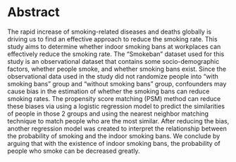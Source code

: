 # Abstract
The rapid increase of smoking-related diseases and deaths globally is driving us to find an effective approach
to reduce the smoking rate. This study aims to determine whether indoor smoking bans at workplaces can
effectively reduce the smoking rate. The “Smokeban” dataset used for this study is an observational dataset
that contains some socio-demographic factors, whether people smoke, and whether smoking bans exist. Since
the observational data used in the study did not randomize people into “with smoking bans” group and
“without smoking bans” group, confounders may cause bias in the estimation of whether the smoking bans
can reduce smoking rates. The propensity score matching (PSM) method can reduce these biases via using a
logistic regression model to predict the similarities of people in those 2 groups and using the nearest neighbor
matching technique to match people who are the most similar. After reducing the bias, another regression
model was created to interpret the relationship between the probability of smoking and the indoor smoking
bans. We conclude by arguing that with the existence of indoor smoking bans, the probability of people who
smoke can be decreased greatly.

